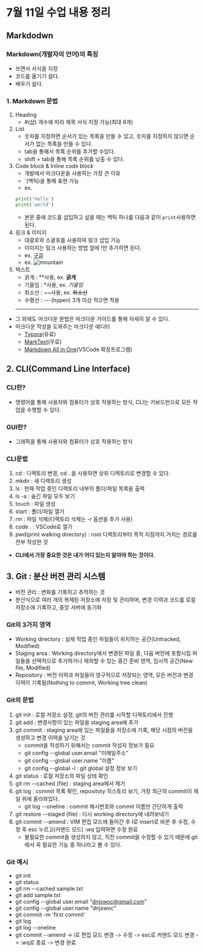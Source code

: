 # 7월 11일 수업 내용 정리
## Markdodwn
### Markdown(개발자의 언어)의 특징
- 쓰면서 서식을 지정
- 코드를 옮기기 쉽다.
- 배우기 쉽다.


### 1. Markdown 문법
1. Heading
    - #(샵) 개수에 따라 제목 서식 지정 가능(최대 6개)
2. List
    - 숫자를 지정하면 순서가 있는 목록을 만들 수 있고, 숫자를 지정하지 않으면 순서가 없는 목록을 만들 수 있다.
    - tab을 통해서 목록 순위를 추가할 수있다.
    - shift + tab을 통해 목록 순위를 낮출 수 있다.
3. Code block & Inline code block
    - 개발에서 마크다운을 사용하는 가장 큰 이유
    - `(백틱)을 통해 표현 가능
    - ex.
    ```python
    print('hello')
    print('world')
    ```
    - 본문 중에 코드를 삽입하고 싶을 때는 백틱 하나를 다음과 같이 `print`사용하면 된다.
4. 링크 & 이미지
    - 대괄호와 소괄호를 사용하여 링크 삽입 가능
    - 이미지는 링크 사용하는 방법 앞에 !만 추가하면 된다.
    - ex. [구글](https://www.google.com)
    - ex.
    ![mountain](https://picsum.photos/200/300)
5. 텍스트
    - 굵게 : **사용, ex. **굵게**
    - 기울임 : *사용, ex. *기울임*
    - 취소선 : ~~사용, ex. ~~취소선~~
    - 수평선 : ---(hypen) 3개 이상 적으면 적용
    ---
- 그 외에도 마크다운 문법은 마크다운 가이드를 통해 자세히 알 수 있다.
- 마크다운 작성을 도와주는 마크다운 에디터
    - [Typora](https://typora.io/)(유료)
    - [MarkText](https://www.marktext.cc/)(무료)
    - [Markdown All in One](https://marketplace.visualstudio.com/items?itemName=yzhang.markdown-all-in-one)(VSCode 확장프로그램)


## 2. CLI(Command Line Interface)
### CLI란?
- 명령어를 통해 사용자와 컴퓨터가 상호 작용하는 방식, CLI는 키보드만으로 모든 작업을 수행할 수 있다.
### GUI란?
- 그래픽을 통해 사용자와 컴퓨터가 상호 작용하는 방식
### CLI문법
1. cd : 디렉토리 변경, cd ..을 사용하면 상위 디렉토리로 변경할 수 있다.
2. mkdir : 새 디렉토리 생성
3. ls : 현재 작업 중인 디렉토리 내부의 폴더/파일 목록을 출력
4. ls -a : 숨긴 파일 모두 보기
5. touch : 파일 생성
6. start : 폴더/파일 열기
7. rm : 파일 삭제(디렉토리 삭제는 -r 옵션을 추가 사용)
8. code . : VSCode로 열기
9. pwd(print walking directory) : root 디렉토리부터 목적 지점까지 거치는 경로를 전부 작성한 것

- **CLI에서 가장 중요한 것은 내가 어디 있는지 알아야 하는 것이다.**


## 3. Git : 분산 버전 관리 시스템
- 버전 관리 : 변화를 기록하고 추적하는 것
- 분산식으로 여러 개의 복제된 저장소에 저장 및 관리하며, 변경 이력과 코드를 로컬 저장소에 기록하고, 중앙 서버에 동기화

### Git의 3가지 영역
- Working directory : 실제 작업 중인 파일들이 위치하는 공간(Untracked, Modified)
- Staging area : Working directory에서 변경된 파일 중, 다음 버전에 포함시킬 파일들을 선택적으로 추가하거나 제외할 수 있는 중간 준비 영역, 임시적 공간(New file, Modified)
- Repository : 버전 이력과 파일들이 영구적으로 저장되는 영역, 모든 버전과 변경 이력이 기록됨(Nothing to commit, Working tree clean)

### Git의 문법
1. git init : 로컬 저장소 설정, git의 버전 관리를 시작할 디렉토리에서 진행
2. git add : 변경사항이 있는 파일을 staging area에 추가
3. git commit : staging area에 있는 파일들을 저장소에 기록, 해당 시점의 버전을 생성하고 변경 이력을 남기는 것
    - commit을 작성하기 위해서는 commit 작성자 정보가 필요
    - git config --global user.email "이메일주소"
    - git config --global user.name "이름"
    - git config --global -l : git global 설정 정보 보기
4. git status : 로컬 저장소의 파일 상태 확인
5. git rm --cached (file) : staging area에서 제거
6. git log : commit 목록 확인, repositoty 히스토리 보기, 가장 최근의 commit이 제일 위에 올라와있다.
    - git log --oneline : commit 해시번호와 commit 이름만 간단하게 출력
7. git restore --staged (file) : 다시 working directory에 내려보내기
8. git commit --amend : VIM 편집 모드에 들어간 후 I로 insert로 바꾼 후 수정, 수정 후 esc 누르고(커맨드 모드) :wq 입력하면 수정 완료
    - 불필요한 commit을 생성하지 않고, 직전 commit을 수정할 수 있기 때문에 git에서 꼭 필요한 기능 중 하나라고 볼 수 있다.

### Git 예시
- git init
- git status
- git rm --cached sample.txt
- git add sample.txt
- git config --global user.email "dnjswoc@gmail.com"
- git config --global user.name "dnjswoc"
- git commit -m 'first commit'
- git log
- git log --oneline
- git commit --amend -> i로 편집 모드 변경 -> 수정 -> esc로 커맨드 모드 변경 -> :wq로 종료 -> 변경 완료
